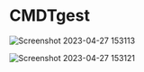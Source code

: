 # CMDTgest
![Screenshot 2023-04-27 153113](https://user-images.githubusercontent.com/64170643/235012574-3e9d587f-12fb-4cc9-87c8-e1d5e6df8ecf.png)

![Screenshot 2023-04-27 153121](https://user-images.githubusercontent.com/64170643/235012454-bacc893f-08cd-4659-83ec-0d8e215bf9a3.png)
